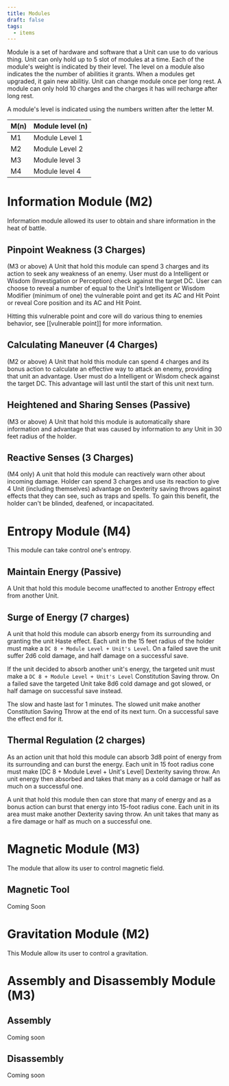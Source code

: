 ```yaml
---
title: Modules
draft: false
tags:
  - items
---
```

Module is a set of hardware and software that a Unit can use to do various thing. Unit can only hold up to 5 slot of modules at a time. Each of the module's weight is indicated by their level. The level on a module also indicates the the number of abilities it grants. When a modules get upgraded, it gain new abilitiy. Unit can change module once per long rest. A module can only hold 10 charges and the charges it has will recharge after long rest.

A module's level is indicated using the numbers written after the letter M.

| M(n) | Module level (n) |
|------|------------------|
| M1   | Module Level 1   |
| M2   | Module Level 2   |
| M3   | Module level 3   |
| M4   | Module level 4   |

# Information Module (M2)
Information module allowed its user to obtain and share information in the heat of battle.
## Pinpoint Weakness (3 Charges)
(M3 or above) A Unit that hold this module can spend 3 charges and its action to seek any weakness of an enemy. User must do a Intelligent or Wisdom (Investigation or Perception) check against the target DC. User can choose to reveal a number of equal to the Unit's Intelligent or Wisdom Modifier (minimum of one) the vulnerable point and get its AC and Hit Point or reveal Core position and its AC and Hit Point.

Hitting this vulnerable point and core will do various thing to enemies behavior, see [[vulnerable point]] for more information.
## Calculating Maneuver (4 Charges)
(M2 or above) A Unit that hold this module can spend 4 charges and its bonus action to calculate an effective way to attack an enemy, providing that unit an advantage. User must do a Intelligent or Wisdom check against the target DC. This advantage will last until the start of this unit next turn.
## Heightened and Sharing Senses (Passive)
(M3 or above) A Unit that hold this module is automatically share information and advantage that was caused by information to any Unit in 30 feet radius of the holder. 
## Reactive Senses (3 Charges)
(M4 only) A unit that hold this module can reactively warn other about incoming damage. Holder can spend 3 charges and use its reaction to give 4 Unit (including themselves) advantage on Dexterity saving throws against effects that they can see, such as traps and spells. To gain this benefit, the holder can't be blinded, deafened, or incapacitated.


# Entropy Module (M4)
This module can take control one's entropy.
## Maintain Energy (Passive)
A Unit that hold this module become unaffected to another Entropy effect from another Unit. 
## Surge of Energy (7 charges)
A unit that hold this module can absorb energy from its surrounding and granting the unit Haste effect. Each unit in the 15 feet radius of the holder must make a `DC 8 + Module Level + Unit's Level`. On a failed save the unit suffer 2d6 cold damage, and half damage on a successful save.

If the unit decided to absorb another unit's energy, the targeted unit must make a `DC 8 + Module Level + Unit's Level` Constitution Saving throw. On a failed save the targeted Unit take 8d6 cold damage and got slowed, or half damage on successful save instead. 

The slow and haste last for 1 minutes. The slowed unit make another Constitution Saving Throw at the end of its next turn. On a successful save the effect end for it. 
## Thermal Regulation (2 charges)
As an action unit that hold this module can absorb 3d8 point of energy from its surrounding and can burst the energy. Each unit in 15 foot radius cone must make [DC 8 + Module Level + Unit's Level] Dexterity saving throw. An unit energy then absorbed and takes that many as a cold damage or half as much on a successful one. 

A unit that hold this module then can store that many of energy and as a bonus action can burst that energy into 15-foot radius cone. Each unit in its area must make another Dexterity saving throw. An unit takes that many as a fire damage or half as much on a successful one. 


# Magnetic Module (M3)
The module that allow its user to control magnetic field.
## Magnetic Tool
Coming Soon

# Gravitation Module (M2)
This Module allow its user to control a gravitation.

# Assembly and Disassembly Module (M3)
## Assembly
Coming soon
## Disassembly
Coming soon
